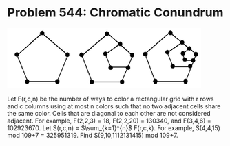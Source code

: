 # Problem 544: Chromatic Conundrum

![p544](img/544.gif)

Let F(r,c,n) be the number of ways to color a rectangular grid with r
rows and c columns using at most n colors such that no two adjacent
cells share the same color. Cells that are diagonal to each other are
not considered adjacent. For example, F(2,2,3) = 18, F(2,2,20) = 130340,
and F(3,4,6) = 102923670. Let S(r,c,n) = \$\\sum\_{k=1}\^{n}\$ F(r,c,k).
For example, S(4,4,15) mod 109+7 = 325951319. Find S(9,10,1112131415)
mod 109+7.